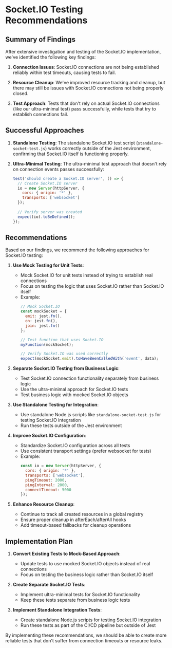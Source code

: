 # Socket.IO Testing Recommendations

## Summary of Findings

After extensive investigation and testing of the Socket.IO implementation, we've identified the following key findings:

1. **Connection Issues**: Socket.IO connections are not being established reliably within test timeouts, causing tests to fail.

2. **Resource Cleanup**: We've improved resource tracking and cleanup, but there may still be issues with Socket.IO connections not being properly closed.

3. **Test Approach**: Tests that don't rely on actual Socket.IO connections (like our ultra-minimal test) pass successfully, while tests that try to establish connections fail.

## Successful Approaches

1. **Standalone Testing**: The standalone Socket.IO test script (`standalone-socket-test.js`) works correctly outside of the Jest environment, confirming that Socket.IO itself is functioning properly.

2. **Ultra-Minimal Testing**: The ultra-minimal test approach that doesn't rely on connection events passes successfully:
   ```javascript
   test('should create a Socket.IO server', () => {
     // Create Socket.IO server
     io = new Server(httpServer, {
       cors: { origin: '*' },
       transports: ['websocket']
     });
     
     // Verify server was created
     expect(io).toBeDefined();
   });
   ```

## Recommendations

Based on our findings, we recommend the following approaches for Socket.IO testing:

1. **Use Mock Testing for Unit Tests**:
   - Mock Socket.IO for unit tests instead of trying to establish real connections
   - Focus on testing the logic that uses Socket.IO rather than Socket.IO itself
   - Example:
     ```javascript
     // Mock Socket.IO
     const mockSocket = {
       emit: jest.fn(),
       on: jest.fn(),
       join: jest.fn()
     };
     
     // Test function that uses Socket.IO
     myFunction(mockSocket);
     
     // Verify Socket.IO was used correctly
     expect(mockSocket.emit).toHaveBeenCalledWith('event', data);
     ```

2. **Separate Socket.IO Testing from Business Logic**:
   - Test Socket.IO connection functionality separately from business logic
   - Use the ultra-minimal approach for Socket.IO tests
   - Test business logic with mocked Socket.IO objects

3. **Use Standalone Testing for Integration**:
   - Use standalone Node.js scripts like `standalone-socket-test.js` for testing Socket.IO integration
   - Run these tests outside of the Jest environment

4. **Improve Socket.IO Configuration**:
   - Standardize Socket.IO configuration across all tests
   - Use consistent transport settings (prefer websocket for tests)
   - Example:
     ```javascript
     const io = new Server(httpServer, {
       cors: { origin: '*' },
       transports: ['websocket'],
       pingTimeout: 2000,
       pingInterval: 2000,
       connectTimeout: 5000
     });
     ```

5. **Enhance Resource Cleanup**:
   - Continue to track all created resources in a global registry
   - Ensure proper cleanup in afterEach/afterAll hooks
   - Add timeout-based fallbacks for cleanup operations

## Implementation Plan

1. **Convert Existing Tests to Mock-Based Approach**:
   - Update tests to use mocked Socket.IO objects instead of real connections
   - Focus on testing the business logic rather than Socket.IO itself

2. **Create Separate Socket.IO Tests**:
   - Implement ultra-minimal tests for Socket.IO functionality
   - Keep these tests separate from business logic tests

3. **Implement Standalone Integration Tests**:
   - Create standalone Node.js scripts for testing Socket.IO integration
   - Run these tests as part of the CI/CD pipeline but outside of Jest

By implementing these recommendations, we should be able to create more reliable tests that don't suffer from connection timeouts or resource leaks.
